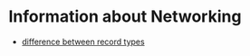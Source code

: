 # Information about Networking

* [difference between record types](https://support.dnsimple.com/articles/differences-between-a-cname-alias-url/)
